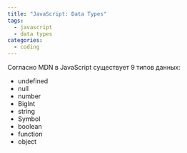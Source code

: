 ```yaml
---
title: "JavaScript: Data Types"
tags: 
  - javascript
  - data types
categories:
  - coding      
---
```


Согласно MDN в JavaScript существует 9 типов данных:
* undefined
* null
* number
* BigInt
* string
* Symbol
* boolean
* function
* object
